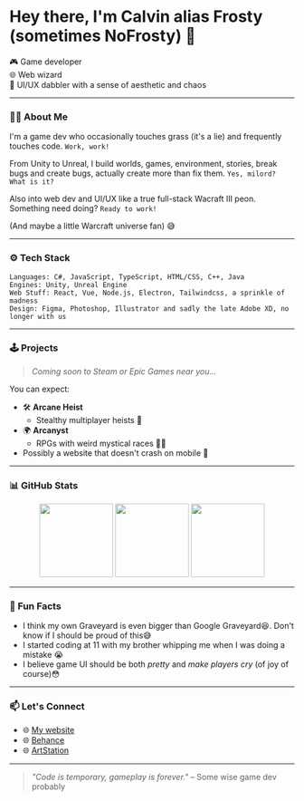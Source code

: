 <h1>Hey there, I'm Calvin alias Frosty (sometimes NoFrosty) 👋</h1>

<p>
🎮 Game developer <br>
🌐 Web wizard <br>
🎨 UI/UX dabbler with a sense of aesthetic and chaos
</p>

---

### 🧙‍♂️ About Me

I'm a game dev who occasionally touches grass (it's a lie) and frequently touches code. `Work, work!`

From Unity to Unreal, I build worlds, games, environment, stories, break bugs and create bugs, actually create more than fix them. `Yes, milord? What is it?`

Also into web dev and UI/UX like a true full-stack Wacraft III peon. Something need doing? `Ready to work!`

(And maybe a little Warcraft universe fan) 😅

---

### ⚙️ Tech Stack

```
Languages: C#, JavaScript, TypeScript, HTML/CSS, C++, Java
Engines: Unity, Unreal Engine 
Web Stuff: React, Vue, Node.js, Electron, Tailwindcss, a sprinkle of madness  
Design: Figma, Photoshop, Illustrator and sadly the late Adobe XD, no longer with us
```

---

### 🕹️ Projects

> *Coming soon to Steam or Epic Games near you...*

You can expect:
- 🛠️ **Arcane Heist**
  - Stealthy multiplayer heists 👀
- 🌍 **Arcanyst**
  - RPGs with weird mystical races 🧝‍♂️
- Possibly a website that doesn't crash on mobile 🤞

---

### 📊 GitHub Stats

<p align="center">
  <img src="https://github-readme-stats-knm93x9fa-calvinds-projects.vercel.app/api?username=NoFrosty&show_icons=true&theme=tokyonight" style="max-height: 130px;" height="130"/>
  <img src="https://github-readme-streak-stats.herokuapp.com/?user=NoFrosty&theme=tokyonight" style="max-height: 130px;" height="130"/>
  <img src="https://github-readme-stats-knm93x9fa-calvinds-projects.vercel.app/api/top-langs/?username=NoFrosty&layout=compact&theme=tokyonight" style="max-height: 130px;" height="130"/>
</p>

---

### 🧠 Fun Facts

- I think my own Graveyard is even bigger than Google Graveyard😆. Don't know if I should be proud of this😅
- I started coding at 11 with my brother whipping me when I was doing a mistake 😭
- I believe game UI should be both *pretty* and *make players cry* (of joy of course)😳

---

### 📫 Let's Connect

- 🌐 [My website](https://calvindogus.dev)
- 🌐 [Behance](https://www.behance.net/calvind)
- 🌐 [ArtStation](https://www.artstation.com/calvind)

---

> *"Code is temporary, gameplay is forever."* – Some wise game dev probably
